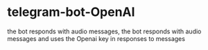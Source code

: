 # telegram-bot-OpenAI

the bot responds with audio messages, the bot responds with audio messages and uses the Openai key in responses to messages
